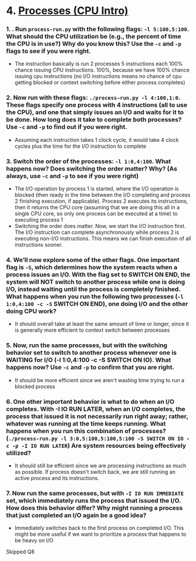 # 4. [Processes (CPU Intro)](https://pages.cs.wisc.edu/~remzi/OSTEP/cpu-intro.pdf)

### 1. . Run `process-run.py` with the following flags: `-l 5:100,5:100`. What should the CPU utilization be (e.g., the percent of time the CPU is in use?) Why do you know this? Use the `-c` and `-p` flags to see if you were right.
- The instruction basically is run 2 processes 5 instructions each 100% chance issuing CPU instructions. 100%, because we have 100% chance issuing cpu instructions (no I/O instructions means no chance of cpu getting blocked or context switching before either process completes)

### 2.  Now run with these flags: `./process-run.py -l 4:100,1:0`. These flags specify one process with 4 instructions (all to use the CPU), and one that simply issues an I/O and waits for it to be done. How long does it take to complete both processes? Use `-c` and `-p` to find out if you were right.
- Assuming each instruction takes 1 clock cycle, it would take 4 clock cycles plus the time for the I/O instruction to complete

### 3. Switch the order of the processes: `-l 1:0,4:100`. What happens now? Does switching the order matter? Why? (As always, use `-c` and `-p` to see if you were right)
- The I/O operation by process 1 is started, where the I/O operation is blocked (then ready in the time between the I/O completing and process 2 finishing execution, if applicable). Process 2 executes its instructions, then it returns the CPU core (assuming that we are doing this all in a single CPU core, so only one process can be executed at a time) to executing process 1
- Switching the order does matter. Now, we start the I/O instruction first. The I/O instruction can complete asynchronously while process 2 is executing non-I/O instructions. This means we can finish execution of all instructions sooner.

### 4. We’ll now explore some of the other flags. One important flag is `-S`, which determines how the system reacts when a process issues an I/O. With the flag set to SWITCH ON END, the system will NOT switch to another process while one is doing I/O, instead waiting until the process is completely finished. What happens when you run the following two processes (`-l 1:0,4:100 -c -S` SWITCH ON END), one doing I/O and the other doing CPU work?
- It should overall take at least the same amount of time or longer, since it is generally more efficient to context switch between processes

### 5. Now, run the same processes, but with the switching behavior set to switch to another process whenever one is WAITING for I/O (-l 1:0,4:100 -c -S SWITCH ON IO). What happens now? Use `-c` and `-p` to confirm that you are right.
- It should be more efficient since we aren't wasting time trying to run a blocked process

### 6.  One other important behavior is what to do when an I/O completes. With -I IO RUN LATER, when an I/O completes, the process that issued it is not necessarily run right away; rather, whatever was running at the time keeps running. What happens when you run this combination of processes? (`./process-run.py -l 3:0,5:100,5:100,5:100 -S SWITCH ON IO -c -p -I IO RUN LATER`) Are system resources being effectively utilized?
- It should still be efficient since we are processing instructions as much as possible. If process doesn't switch back, we are still running an active process and its instructions.

### 7. Now run the same processes, but with `-I IO RUN IMMEDIATE` set, which immediately runs the process that issued the I/O. How does this behavior differ? Why might running a process that just completed an I/O again be a good idea?
- Immediately switches back to the first process on completed I/O. This might be more useful if we want to prioritize a process that happens to be heavy on I/O


Skipped Q8